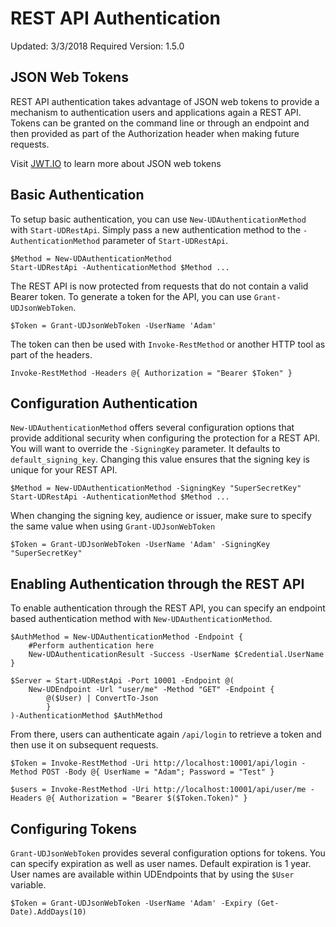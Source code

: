 # REST API Authentication

Updated: 3/3/2018 Required Version: 1.5.0

## JSON Web Tokens

REST API authentication takes advantage of JSON web tokens to provide a mechanism to authentication users and applications again a REST API. Tokens can be granted on the command line or through an endpoint and then provided as part of the Authorization header when making future requests.

Visit [JWT.IO](https://jwt.io/) to learn more about JSON web tokens

## Basic Authentication

To setup basic authentication, you can use `New-UDAuthenticationMethod` with `Start-UDRestApi`. Simply pass a new authentication method to the `-AuthenticationMethod` parameter of `Start-UDRestApi`.

```text
$Method = New-UDAuthenticationMethod
Start-UDRestApi -AuthenticationMethod $Method ...
```

The REST API is now protected from requests that do not contain a valid Bearer token. To generate a token for the API, you can use `Grant-UDJsonWebToken`.

```text
$Token = Grant-UDJsonWebToken -UserName 'Adam'
```

The token can then be used with `Invoke-RestMethod` or another HTTP tool as part of the headers.

```text
Invoke-RestMethod -Headers @{ Authorization = "Bearer $Token" }
```

## Configuration Authentication

`New-UDAuthenticationMethod` offers several configuration options that provide additional security when configuring the protection for a REST API. You will want to override the `-SigningKey` parameter. It defaults to `default_signing_key`. Changing this value ensures that the signing key is unique for your REST API.

```text
$Method = New-UDAuthenticationMethod -SigningKey "SuperSecretKey"
Start-UDRestApi -AuthenticationMethod $Method ...
```

When changing the signing key, audience or issuer, make sure to specify the same value when using `Grant-UDJsonWebToken`

```text
$Token = Grant-UDJsonWebToken -UserName 'Adam' -SigningKey "SuperSecretKey"
```

## Enabling Authentication through the REST API

To enable authentication through the REST API, you can specify an endpoint based authentication method with `New-UDAuthenticationMethod`.

```text
$AuthMethod = New-UDAuthenticationMethod -Endpoint {
    #Perform authentication here
    New-UDAuthenticationResult -Success -UserName $Credential.UserName
}

$Server = Start-UDRestApi -Port 10001 -Endpoint @(
    New-UDEndpoint -Url "user/me" -Method "GET" -Endpoint {
        @($User) | ConvertTo-Json
        }
)-AuthenticationMethod $AuthMethod
```

From there, users can authenticate again `/api/login` to retrieve a token and then use it on subsequent requests.

```text
$Token = Invoke-RestMethod -Uri http://localhost:10001/api/login -Method POST -Body @{ UserName = "Adam"; Password = "Test" } 

$users = Invoke-RestMethod -Uri http://localhost:10001/api/user/me -Headers @{ Authorization = "Bearer $($Token.Token)" }
```

## Configuring Tokens

`Grant-UDJsonWebToken` provides several configuration options for tokens. You can specify expiration as well as user names. Default expiration is 1 year. User names are available within UDEndpoints that by using the `$User` variable.

```text
$Token = Grant-UDJsonWebToken -UserName 'Adam' -Expiry (Get-Date).AddDays(10)
```

